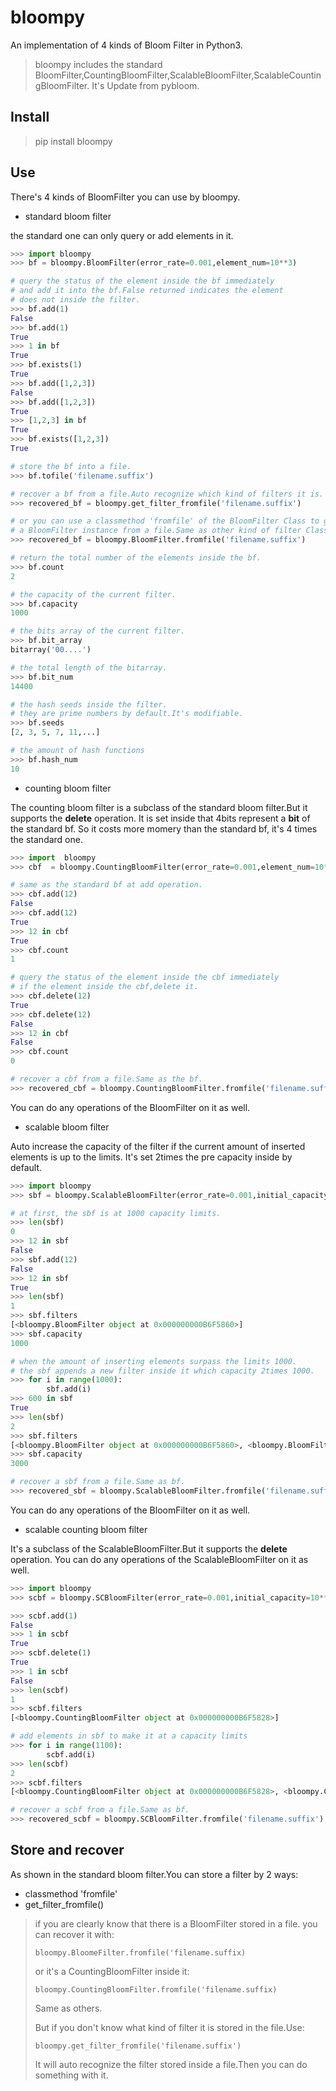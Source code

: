 # bloompy
An implementation of 4 kinds of Bloom Filter in Python3.
> bloompy includes the standard BloomFilter,CountingBloomFilter,ScalableBloomFilter,ScalableCountingBloomFilter.
> It's Update from pybloom.

## Install 

> pip install bloompy

## Use

There's 4 kinds of BloomFilter you can use by bloompy.
* standard bloom filter

the standard one can only query or add elements in it. 
```python
>>> import bloompy
>>> bf = bloompy.BloomFilter(error_rate=0.001,element_num=10**3)

# query the status of the element inside the bf immediately 
# and add it into the bf.False returned indicates the element
# does not inside the filter.
>>> bf.add(1) 
False
>>> bf.add(1)
True
>>> 1 in bf
True
>>> bf.exists(1)
True
>>> bf.add([1,2,3])
False
>>> bf.add([1,2,3])
True
>>> [1,2,3] in bf
True
>>> bf.exists([1,2,3])
True

# store the bf into a file.
>>> bf.tofile('filename.suffix')

# recover a bf from a file.Auto recognize which kind of filters it is.
>>> recovered_bf = bloompy.get_filter_fromfile('filename.suffix')

# or you can use a classmethod 'fromfile' of the BloomFilter Class to get
# a BloomFilter instance from a file.Same as other kind of filter Classes .
>>> recovered_bf = bloompy.BloomFilter.fromfile('filename.suffix')

# return the total number of the elements inside the bf.
>>> bf.count
2

# the capacity of the current filter.
>>> bf.capacity
1000

# the bits array of the current filter. 
>>> bf.bit_array
bitarray('00....')

# the total length of the bitarray.
>>> bf.bit_num
14400

# the hash seeds inside the filter.
# they are prime numbers by default.It's modifiable.
>>> bf.seeds
[2, 3, 5, 7, 11,...]

# the amount of hash functions 
>>> bf.hash_num
10

```
* counting bloom filter

The counting bloom filter is a subclass of the standard bloom filter.But it supports the **delete** operation.
It is set inside that 4bits represent a **bit** of the standard bf. So it costs more momery than the standard bf,
it's 4 times the standard one.
```python
>>> import  bloompy
>>> cbf  = bloompy.CountingBloomFilter(error_rate=0.001,element_num=10**3)

# same as the standard bf at add operation.
>>> cbf.add(12)
False
>>> cbf.add(12)
True
>>> 12 in cbf
True
>>> cbf.count
1

# query the status of the element inside the cbf immediately 
# if the element inside the cbf,delete it.
>>> cbf.delete(12)
True
>>> cbf.delete(12)
False
>>> 12 in cbf
False
>>> cbf.count
0

# recover a cbf from a file.Same as the bf.
>>> recovered_cbf = bloompy.CountingBloomFilter.fromfile('filename.suffix')
```
You can do any operations of the BloomFilter on it as well. 


* scalable bloom filter

Auto increase the capacity of the filter if the current amount of inserted elements is up to the limits.
It's set 2times the pre capacity inside by default.
```python
>>> import bloompy
>>> sbf = bloompy.ScalableBloomFilter(error_rate=0.001,initial_capacity=10**3)

# at first, the sbf is at 1000 capacity limits.
>>> len(sbf)
0
>>> 12 in sbf
False
>>> sbf.add(12)
False
>>> 12 in sbf 
True
>>> len(sbf)
1
>>> sbf.filters
[<bloompy.BloomFilter object at 0x000000000B6F5860>]
>>> sbf.capacity
1000

# when the amount of inserting elements surpass the limits 1000.
# the sbf appends a new filter inside it which capacity 2times 1000.
>>> for i in range(1000):
        sbf.add(i)
>>> 600 in sbf
True
>>> len(sbf)
2
>>> sbf.filters
[<bloompy.BloomFilter object at 0x000000000B6F5860>, <bloompy.BloomFilter object at 0x000000000B32F748>]
>>> sbf.capacity
3000

# recover a sbf from a file.Same as bf.
>>> recovered_sbf = bloompy.ScalableBloomFilter.fromfile('filename.suffix')
```
You can do any operations of the BloomFilter on it as well. 

* scalable counting bloom filter

It's a subclass of the ScalableBloomFilter.But it supports the **delete** operation.
You can do any operations of the ScalableBloomFilter on it as well. 
```python
>>> import bloompy
>>> scbf = bloompy.SCBloomFilter(error_rate=0.001,initial_capacity=10**3)

>>> scbf.add(1)
False
>>> 1 in scbf
True
>>> scbf.delete(1)
True
>>> 1 in scbf
False
>>> len(scbf)
1
>>> scbf.filters
[<bloompy.CountingBloomFilter object at 0x000000000B6F5828>]

# add elements in sbf to make it at a capacity limits
>>> for i in range(1100):
        scbf.add(i)
>>> len(scbf)
2
>>> scbf.filters
[<bloompy.CountingBloomFilter object at 0x000000000B6F5828>, <bloompy.CountingBloomFilter object at 0x000000000B6F5898>]

# recover a scbf from a file.Same as bf.
>>> recovered_scbf = bloompy.SCBloomFilter.fromfile('filename.suffix')
```
## Store and recover

As shown in the standard bloom filter.You can store a filter by 2 ways:
- classmethod 'fromfile'
- get_filter_fromfile() 

> if you are clearly know that there is a BloomFilter stored in a file.
> you can recover it with:
> 
> ``` bloompy.BloomeFilter.fromfile('filename.suffix) ```
> 
> or it's a CountingBloomFilter inside it:
> 
> ```bloompy.CountingBloomFilter.fromfile('filename.suffix)```
>
> Same as others. 
> 
> But if you don't know what kind of filter it is stored in the file.Use:
> 
> ```bloompy.get_filter_fromfile('filename.suffix') ```
> 
> It will auto recognize the filter stored inside a file.Then you can do something with it.
